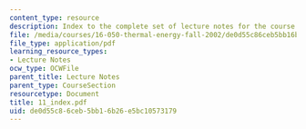 ```yaml
---
content_type: resource
description: Index to the complete set of lecture notes for the course.
file: /media/courses/16-050-thermal-energy-fall-2002/de0d55c86ceb5bb16b26e5bc10573179_11_index.pdf
file_type: application/pdf
learning_resource_types:
- Lecture Notes
ocw_type: OCWFile
parent_title: Lecture Notes
parent_type: CourseSection
resourcetype: Document
title: 11_index.pdf
uid: de0d55c8-6ceb-5bb1-6b26-e5bc10573179
---
```

